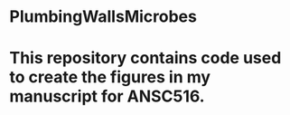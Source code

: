 # PlumbingWallsMicrobes

# This repository contains code used to create the figures in my manuscript for ANSC516.

